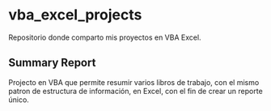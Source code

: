 # vba_excel_projects
Repositorio donde comparto mis proyectos en VBA Excel.

## Summary Report
Projecto en VBA que permite resumir varios libros de trabajo, con el mismo patron de estructura de información, en Excel, con el fin de crear un reporte único.
